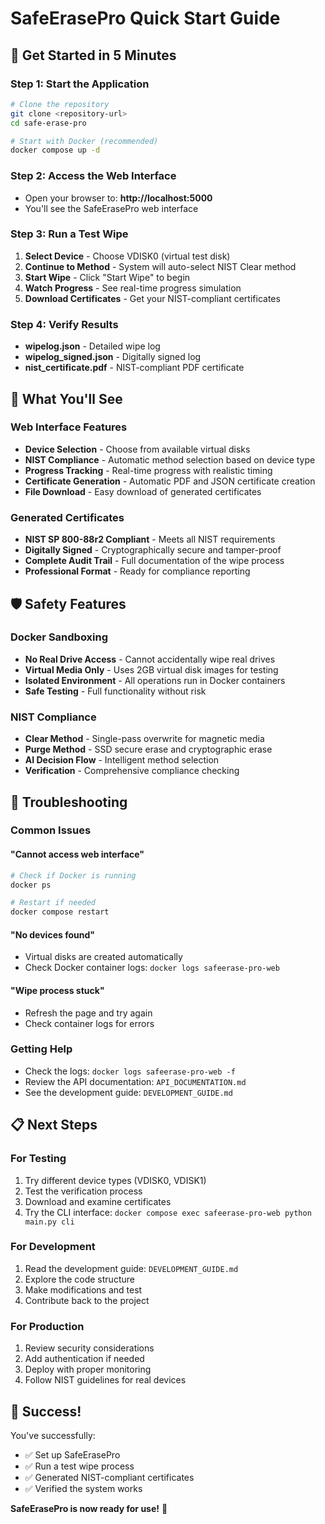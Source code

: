 # SafeErasePro Quick Start Guide

## 🚀 Get Started in 5 Minutes

### Step 1: Start the Application
```bash
# Clone the repository
git clone <repository-url>
cd safe-erase-pro

# Start with Docker (recommended)
docker compose up -d
```

### Step 2: Access the Web Interface
- Open your browser to: **http://localhost:5000**
- You'll see the SafeErasePro web interface

### Step 3: Run a Test Wipe
1. **Select Device** - Choose VDISK0 (virtual test disk)
2. **Continue to Method** - System will auto-select NIST Clear method
3. **Start Wipe** - Click "Start Wipe" to begin
4. **Watch Progress** - See real-time progress simulation
5. **Download Certificates** - Get your NIST-compliant certificates

### Step 4: Verify Results
- **wipelog.json** - Detailed wipe log
- **wipelog_signed.json** - Digitally signed log
- **nist_certificate.pdf** - NIST-compliant PDF certificate

## 🎯 What You'll See

### Web Interface Features
- **Device Selection** - Choose from available virtual disks
- **NIST Compliance** - Automatic method selection based on device type
- **Progress Tracking** - Real-time progress with realistic timing
- **Certificate Generation** - Automatic PDF and JSON certificate creation
- **File Download** - Easy download of generated certificates

### Generated Certificates
- **NIST SP 800-88r2 Compliant** - Meets all NIST requirements
- **Digitally Signed** - Cryptographically secure and tamper-proof
- **Complete Audit Trail** - Full documentation of the wipe process
- **Professional Format** - Ready for compliance reporting

## 🛡️ Safety Features

### Docker Sandboxing
- **No Real Drive Access** - Cannot accidentally wipe real drives
- **Virtual Media Only** - Uses 2GB virtual disk images for testing
- **Isolated Environment** - All operations run in Docker containers
- **Safe Testing** - Full functionality without risk

### NIST Compliance
- **Clear Method** - Single-pass overwrite for magnetic media
- **Purge Method** - SSD secure erase and cryptographic erase
- **AI Decision Flow** - Intelligent method selection
- **Verification** - Comprehensive compliance checking

## 🔧 Troubleshooting

### Common Issues

#### "Cannot access web interface"
```bash
# Check if Docker is running
docker ps

# Restart if needed
docker compose restart
```

#### "No devices found"
- Virtual disks are created automatically
- Check Docker container logs: `docker logs safeerase-pro-web`

#### "Wipe process stuck"
- Refresh the page and try again
- Check container logs for errors

### Getting Help
- Check the logs: `docker logs safeerase-pro-web -f`
- Review the API documentation: `API_DOCUMENTATION.md`
- See the development guide: `DEVELOPMENT_GUIDE.md`

## 📋 Next Steps

### For Testing
1. Try different device types (VDISK0, VDISK1)
2. Test the verification process
3. Download and examine certificates
4. Try the CLI interface: `docker compose exec safeerase-pro-web python main.py cli`

### For Development
1. Read the development guide: `DEVELOPMENT_GUIDE.md`
2. Explore the code structure
3. Make modifications and test
4. Contribute back to the project

### For Production
1. Review security considerations
2. Add authentication if needed
3. Deploy with proper monitoring
4. Follow NIST guidelines for real devices

## 🎉 Success!

You've successfully:
- ✅ Set up SafeErasePro
- ✅ Run a test wipe process
- ✅ Generated NIST-compliant certificates
- ✅ Verified the system works

**SafeErasePro is now ready for use!** 🌱
